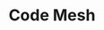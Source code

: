 ---
category: event
title: Code Mesh
logo: /resources/img/code-mesh.png
location: London
description: ""
start: 3 December 2013
end: 5 December 2013
link-out: http://codemesh.io/
---
